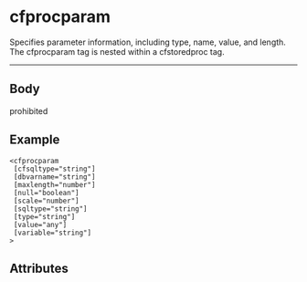 # cfprocparam


Specifies parameter information, including type, name, value, and length. The cfprocparam tag
  is nested within a cfstoredproc tag.

---
## Body
prohibited

## Example
```
<cfprocparam
 [cfsqltype="string"]
 [dbvarname="string"]
 [maxlength="number"]
 [null="boolean"]
 [scale="number"]
 [sqltype="string"]
 [type="string"]
 [value="any"]
 [variable="string"]
>
```
## Attributes
